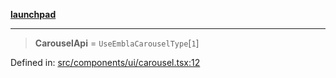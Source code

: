 [**launchpad**](index.md)

***

> **CarouselApi** = `UseEmblaCarouselType`\[`1`\]

Defined in: [src/components/ui/carousel.tsx:12](https://github.com/victorbratov/launchpad/blob/6dd13cd77753e59ec2a031fc7279545899826925/src/components/ui/carousel.tsx#L12)
